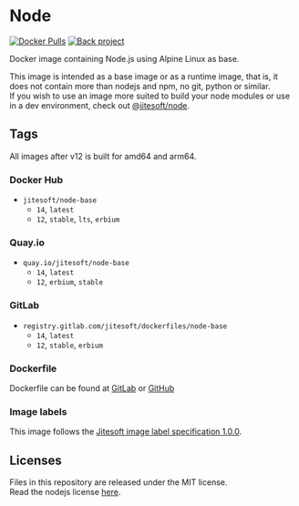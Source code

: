 # Node

[![Docker Pulls](https://img.shields.io/docker/pulls/jitesoft/node-base.svg)](https://hub.docker.com/r/jitesoft/node-base)
[![Back project](https://img.shields.io/badge/Open%20Collective-Tip%20the%20devs!-blue.svg)](https://opencollective.com/jitesoft-open-source)

Docker image containing Node.js using Alpine Linux as base.

This image is intended as a base image or as a runtime image, that is, it does not contain more than nodejs and npm, no
git, python or similar.  
If you wish to use an image more suited to build your node modules or use in a dev environment, check out [@jitesoft/node](https://hub.docker.com/repository/docker/jitesoft/node).

## Tags

All images after v12 is built for amd64 and arm64.

### Docker Hub

* `jitesoft/node-base`
    * `14`, `latest`
    * `12`, `stable`, `lts`, `erbium`

### Quay.io

* `quay.io/jitesoft/node-base`
    * `14`, `latest`
    * `12`, `erbium`, `stable`

### GitLab

* `registry.gitlab.com/jitesoft/dockerfiles/node-base`
    * `14`, `latest`
    * `12`, `stable`, `erbium`

### Dockerfile

Dockerfile can be found at [GitLab](https://gitlab.com/jitesoft/dockerfiles/node-base) or [GitHub](https://github.com/jitesoft/docker-node-base)

### Image labels

This image follows the [Jitesoft image label specification 1.0.0](https://gitlab.com/snippets/1866155).

## Licenses

Files in this repository are released under the MIT license.  
Read the nodejs license [here](https://github.com/nodejs/node/blob/master/LICENSE).
